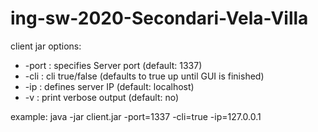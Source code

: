 # ing-sw-2020-Secondari-Vela-Villa

client jar options:
* -port : specifies Server port (default: 1337)
* -cli  : cli true/false (defaults to true up until GUI is finished)
* -ip   : defines server IP (default: localhost)
* -v    : print verbose output (default: no)


example: java -jar client.jar -port=1337 -cli=true -ip=127.0.0.1
